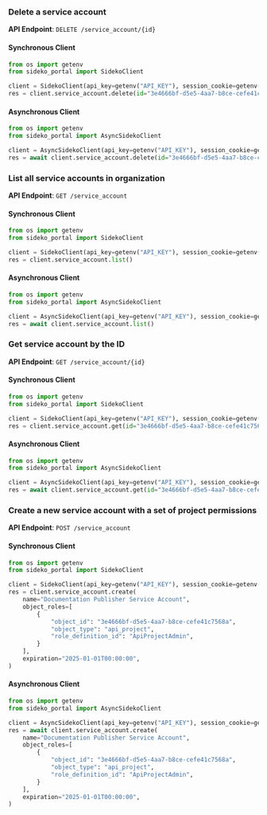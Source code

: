 
### Delete a service account <a name="delete"></a>



**API Endpoint**: `DELETE /service_account/{id}`

#### Synchronous Client

```python
from os import getenv
from sideko_portal import SidekoClient

client = SidekoClient(api_key=getenv("API_KEY"), session_cookie=getenv("API_KEY"))
res = client.service_account.delete(id="3e4666bf-d5e5-4aa7-b8ce-cefe41c7568a")
```

#### Asynchronous Client

```python
from os import getenv
from sideko_portal import AsyncSidekoClient

client = AsyncSidekoClient(api_key=getenv("API_KEY"), session_cookie=getenv("API_KEY"))
res = await client.service_account.delete(id="3e4666bf-d5e5-4aa7-b8ce-cefe41c7568a")
```

### List all service accounts in organization <a name="list"></a>



**API Endpoint**: `GET /service_account`

#### Synchronous Client

```python
from os import getenv
from sideko_portal import SidekoClient

client = SidekoClient(api_key=getenv("API_KEY"), session_cookie=getenv("API_KEY"))
res = client.service_account.list()
```

#### Asynchronous Client

```python
from os import getenv
from sideko_portal import AsyncSidekoClient

client = AsyncSidekoClient(api_key=getenv("API_KEY"), session_cookie=getenv("API_KEY"))
res = await client.service_account.list()
```

### Get service account by the ID <a name="get"></a>



**API Endpoint**: `GET /service_account/{id}`

#### Synchronous Client

```python
from os import getenv
from sideko_portal import SidekoClient

client = SidekoClient(api_key=getenv("API_KEY"), session_cookie=getenv("API_KEY"))
res = client.service_account.get(id="3e4666bf-d5e5-4aa7-b8ce-cefe41c7568a")
```

#### Asynchronous Client

```python
from os import getenv
from sideko_portal import AsyncSidekoClient

client = AsyncSidekoClient(api_key=getenv("API_KEY"), session_cookie=getenv("API_KEY"))
res = await client.service_account.get(id="3e4666bf-d5e5-4aa7-b8ce-cefe41c7568a")
```

### Create a new service account with a set of project permissions <a name="create"></a>



**API Endpoint**: `POST /service_account`

#### Synchronous Client

```python
from os import getenv
from sideko_portal import SidekoClient

client = SidekoClient(api_key=getenv("API_KEY"), session_cookie=getenv("API_KEY"))
res = client.service_account.create(
    name="Documentation Publisher Service Account",
    object_roles=[
        {
            "object_id": "3e4666bf-d5e5-4aa7-b8ce-cefe41c7568a",
            "object_type": "api_project",
            "role_definition_id": "ApiProjectAdmin",
        }
    ],
    expiration="2025-01-01T00:00:00",
)
```

#### Asynchronous Client

```python
from os import getenv
from sideko_portal import AsyncSidekoClient

client = AsyncSidekoClient(api_key=getenv("API_KEY"), session_cookie=getenv("API_KEY"))
res = await client.service_account.create(
    name="Documentation Publisher Service Account",
    object_roles=[
        {
            "object_id": "3e4666bf-d5e5-4aa7-b8ce-cefe41c7568a",
            "object_type": "api_project",
            "role_definition_id": "ApiProjectAdmin",
        }
    ],
    expiration="2025-01-01T00:00:00",
)
```
